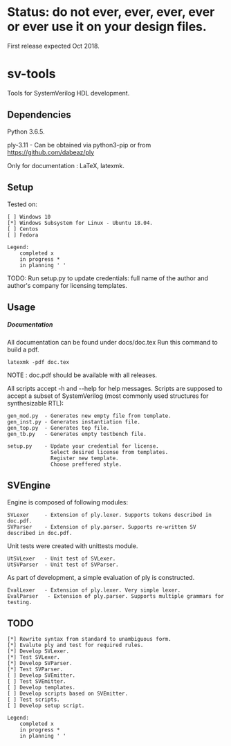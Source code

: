 # Status: do not ever, ever, ever, ever or ever use it on your design files.

First release expected Oct 2018.

# sv-tools

Tools for SystemVerilog HDL development.

## Dependencies
Python 3.6.5.

ply-3.11  - Can be obtained via python3-pip or from https://github.com/dabeaz/ply

Only for documentation : LaTeX, latexmk. 

## Setup
 
Tested on:

    [ ] Windows 10
    [*] Windows Subsystem for Linux - Ubuntu 18.04.
    [ ] Centos
    [ ] Fedora
    
    Legend:
        completed x
        in progress *
        in planning ' '

TODO: Run setup.py to update credentials: full name of the author and author's company for licensing templates.

## Usage

##### Documentation

All documentation can be found under docs/doc.tex Run this command to build a pdf.

    latexmk -pdf doc.tex

NOTE : doc.pdf should be available with all releases.

All scripts accept -h and --help for help messages. Scripts are supposed to accept a 
subset of SystemVerilog (most commonly used structures for synthesizable RTL):

    gen_mod.py  - Generates new empty file from template.
    gen_inst.py - Generates instantiation file. 
    gen_top.py  - Generates top file.
    gen_tb.py   - Generates empty testbench file.
 
    setup.py    - Update your credential for license. 
                  Select desired license from templates.
                  Register new template.
                  Choose preffered style.
    
## SVEngine

Engine is composed of following modules:

    SVLexer     - Extension of ply.lexer. Supports tokens described in doc.pdf.
    SVParser    - Extension of ply.parser. Supports re-written SV described in doc.pdf.

Unit tests were created with unittests module.

    UtSVLexer   - Unit test of SVLexer.
    UtSVParser  - Unit test of SVParser.
    
As part of development, a simple evaluation of ply is constructed.

    EvalLexer   - Extension of ply.lexer. Very simple lexer.
    EvalParser   - Extension of ply.parser. Supports multiple grammars for testing.

## TODO
    [*] Rewrite syntax from standard to unambiguous form.
    [*] Evalute ply and test for required rules.
    [*] Develop SVLexer.
    [*] Test SVLexer.
    [*] Develop SVParser.
    [*] Test SVParser.
    [ ] Develop SVEmitter.
    [ ] Test SVEmitter.
    [ ] Develop templates.
    [ ] Develop scripts based on SVEmitter.
    [ ] Test scripts.
    [ ] Develop setup script.
    
    Legend:
        completed x
        in progress *
        in planning ' '
